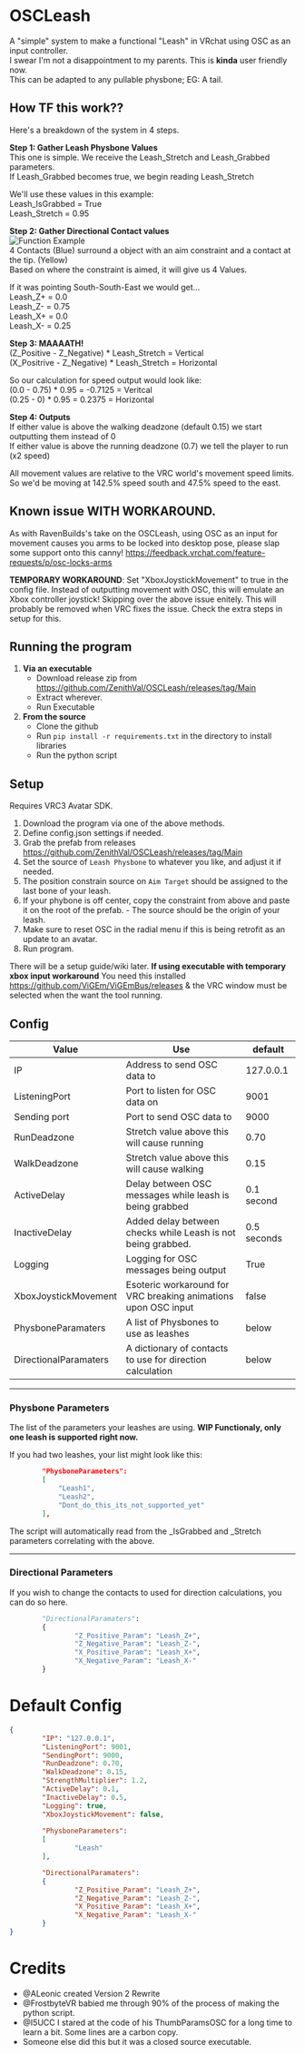 
# OSCLeash
A "simple" system to make a functional "Leash" in VRchat using OSC as an input controller.  <br/>  I swear I'm not a disappointment to my parents. This is **kinda** user friendly now. <br/> This can be adapted to any pullable physbone; EG: A tail. 
<br/>

## How TF this work??
Here's a breakdown of the system in 4 steps.

**Step 1: Gather Leash Physbone Values** <br/> 
This one is simple. We receive the Leash_Stretch and Leash_Grabbed parameters. <br/> If Leash_Grabbed becomes true, we begin reading Leash_Stretch 

We'll use these values in this example: <br/> 
Leash_IsGrabbed = True <br/> 
Leash_Stretch = 0.95 <br/> 

**Step 2: Gather Directional Contact values** <br/> 
![Function Example](https://cdn.discordapp.com/attachments/606734710328000532/1011420984303165500/Example_Gif.gif) <br/> 
4 Contacts (Blue) surround a object with an aim constraint and a contact at the tip. (Yellow) <br/>  Based on where the constraint is aimed, it will give us 4 Values. 

If it was pointing South-South-East we would get...  <br/> 
Leash_Z+ = 0.0 <br/> 
Leash_Z- = 0.75 <br/> 
Leash_X+ = 0.0 <br/> 
Leash_X- = 0.25 <br/> 

**Step 3: MAAAATH!** <br/> 
(Z_Positive - Z_Negative) * Leash_Stretch = Vertical <br/> 
(X_Positrive - Z_Negative) * Leash_Stretch = Horizontal <br/> 

So our calculation for speed output would look like: <br/>
(0.0 - 0.75) * 0.95 = -0.7125 = Veritcal <br/>
(0.25 - 0) * 0.95 = 0.2375 = Horizontal <br/>

**Step 4: Outputs** <br/> 
If either value is above the walking deadzone (default 0.15) we start outputting them instead of 0 <br/> If either value is above the running deadzone (0.7) we tell the player to run (x2 speed)

All movement values are relative to the VRC world's movement speed limits. <br/> So we'd be moving at 142.5% speed south and 47.5% speed to the east.
<br/>

## Known issue WITH WORKAROUND.
As with RavenBuilds's take on the OSCLeash, using OSC as an input for movement causes you arms to be locked into desktop pose, please slap some support onto this canny! https://feedback.vrchat.com/feature-requests/p/osc-locks-arms

**TEMPORARY WORKAROUND**: Set "XboxJoystickMovement" to true in the config file. Instead of outputting movement with OSC, this will emulate an Xbox controller joystick! Skipping over the above issue enitely. This will probably be removed when VRC fixes the issue. Check the extra steps in setup for this.
<br/>

## Running the program
1. **Via an executable**
	- Download release zip from https://github.com/ZenithVal/OSCLeash/releases/tag/Main
	- Extract wherever.
	- Run Executable
3. **From the source**
	- Clone the github
	- Run `pip install -r requirements.txt` in the directory to install libraries
	- Run the python script

## Setup
Requires VRC3 Avatar SDK.
1. Download the program via one of the above methods.
2. Define config.json settings if needed.
3. Grab the prefab from releases https://github.com/ZenithVal/OSCLeash/releases/tag/Main
4. Set the source of `Leash Physbone` to whatever you like, and adjust it if needed.
5. The position constrain source on `Aim Target` should be assigned to the last bone of your leash.
6. If your phybone is off center, copy the constraint from above and paste it on the root of the prefab. 
        - The source should be the origin of your leash.
7. Make sure to reset OSC in the radial menu if this is being retrofit as an update to an avatar.
8. Run program.

There will be a setup guide/wiki later.
**If using executable with temporary xbox input workaround**
You need this installed https://github.com/ViGEm/ViGEmBus/releases & the VRC window must be selected when the want the tool running.
<br/>

## Config
| Value | Use | default |
| --- | --- | --- |
| IP | Address to send OSC data to | 127.0.0.1 |
| ListeningPort | Port to listen for OSC data on | 9001 |
| Sending port | Port to send OSC data to | 9000 |
| RunDeadzone | Stretch value above this will cause running | 0.70 |
| WalkDeadzone | Stretch value above this will cause walking | 0.15 |
| ActiveDelay | Delay between OSC messages while leash is being grabbed | 0.1 second |
| InactiveDelay | Added delay between checks while Leash is not being grabbed. | 0.5 seconds |
| Logging | Logging for OSC messages being output | True
| XboxJoystickMovement | Esoteric workaround for VRC breaking animations upon OSC input | false
| PhysboneParamaters | A list of Physbones to use as leashes | below |
| DirectionalParamaters | A dictionary of contacts to use for direction calculation | below |
---------
### Physbone Parameters
The list of the parameters your leashes are using.
**WIP Functionaly, only one leash is supported right now.**

If you had two leashes, your list might look like this:
```json
        "PhysboneParameters":
        [
            "Leash1",
            "Leash2",
            "Dont_do_this_its_not_supported_yet"
        ],
```
The script will automatically read from the _IsGrabbed and _Stretch parameters correlating with the above.

---------
### Directional Parameters

If you wish to change the contacts to used for direction calculations, you can do so here.

```python
        "DirectionalParamaters":
        {
                "Z_Positive_Param": "Leash_Z+",
                "Z_Negative_Param": "Leash_Z-",
                "X_Positive_Param": "Leash_X+",
                "X_Negative_Param": "Leash_X-"
        }
```

# Default Config

```json
{
        "IP": "127.0.0.1",
        "ListeningPort": 9001,
        "SendingPort": 9000,
        "RunDeadzone": 0.70,
        "WalkDeadzone": 0.15,
        "StrengthMultiplier": 1.2,
        "ActiveDelay": 0.1,     
        "InactiveDelay": 0.5,
        "Logging": true,
        "XboxJoystickMovement": false,
        
        "PhysboneParameters":
        [
                "Leash"
        ],

        "DirectionalParamaters":
        {
                "Z_Positive_Param": "Leash_Z+",
                "Z_Negative_Param": "Leash_Z-",
                "X_Positive_Param": "Leash_X+",
                "X_Negative_Param": "Leash_X-"
        }
}
```

# Credits
- @ALeonic created Version 2 Rewrite
- @FrostbyteVR babied me through 90% of the process of making the python script.
- @I5UCC I stared at the code of his ThumbParamsOSC for a long time to learn a bit. Some lines are a carbon copy.
- Someone else did this but it was a closed source executable.